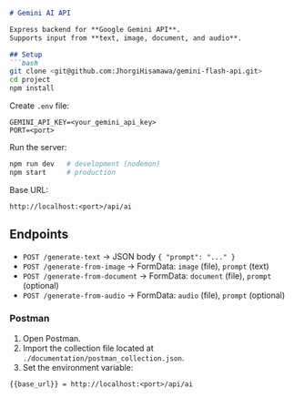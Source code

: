 ````markdown
# Gemini AI API

Express backend for **Google Gemini API**.  
Supports input from **text, image, document, and audio**.

## Setup
```bash
git clone <git@github.com:JhorgiHisamawa/gemini-flash-api.git>
cd project
npm install
````

Create `.env` file:

```env
GEMINI_API_KEY=<your_gemini_api_key>
PORT=<port>
```

Run the server:

```bash
npm run dev   # development (nodemon)
npm start     # production
```

Base URL:

```
http://localhost:<port>/api/ai
```

## Endpoints

* `POST /generate-text` → JSON body `{ "prompt": "..." }`
* `POST /generate-from-image` → FormData: `image` (file), `prompt` (text)
* `POST /generate-from-document` → FormData: `document` (file), `prompt` (optional)
* `POST /generate-from-audio` → FormData: `audio` (file), `prompt` (optional)

### Postman

1. Open Postman.
2. Import the collection file located at `./documentation/postman_collection.json`.
3. Set the environment variable:
```
{{base_url}} = http://localhost:<port>/api/ai
```

